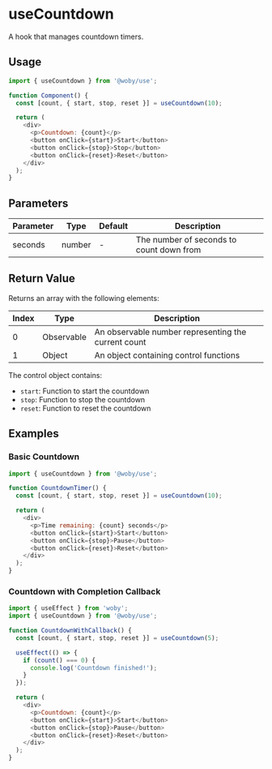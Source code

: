 # useCountdown

A hook that manages countdown timers.

## Usage

```javascript
import { useCountdown } from '@woby/use';

function Component() {
  const [count, { start, stop, reset }] = useCountdown(10);

  return (
    <div>
      <p>Countdown: {count}</p>
      <button onClick={start}>Start</button>
      <button onClick={stop}>Stop</button>
      <button onClick={reset}>Reset</button>
    </div>
  );
}
```

## Parameters

| Parameter | Type | Default | Description |
|-----------|------|---------|-------------|
| seconds | number | - | The number of seconds to count down from |

## Return Value

Returns an array with the following elements:

| Index | Type | Description |
|-------|------|-------------|
| 0 | Observable<number> | An observable number representing the current count |
| 1 | Object | An object containing control functions |

The control object contains:
- `start`: Function to start the countdown
- `stop`: Function to stop the countdown
- `reset`: Function to reset the countdown

## Examples

### Basic Countdown

```javascript
import { useCountdown } from '@woby/use';

function CountdownTimer() {
  const [count, { start, stop, reset }] = useCountdown(10);

  return (
    <div>
      <p>Time remaining: {count} seconds</p>
      <button onClick={start}>Start</button>
      <button onClick={stop}>Pause</button>
      <button onClick={reset}>Reset</button>
    </div>
  );
}
```

### Countdown with Completion Callback

```javascript
import { useEffect } from 'woby';
import { useCountdown } from '@woby/use';

function CountdownWithCallback() {
  const [count, { start, stop, reset }] = useCountdown(5);

  useEffect(() => {
    if (count() === 0) {
      console.log('Countdown finished!');
    }
  });

  return (
    <div>
      <p>Countdown: {count}</p>
      <button onClick={start}>Start</button>
      <button onClick={stop}>Pause</button>
      <button onClick={reset}>Reset</button>
    </div>
  );
}
```